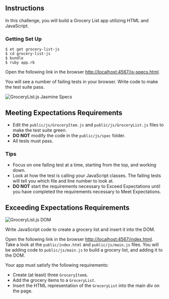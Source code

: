 ## Instructions

In this challenge, you will build a Grocery List app utilizing HTML and JavaScript.

### Getting Set Up

```no-highlight
$ et get grocery-list-js
$ cd grocery-list-js
$ bundle
$ ruby app.rb
```

Open the following link in the browser <http://localhost:4567/js-specs.html>.

You will see a number of failing tests in your browser. Write code to make the
test suite pass.

![GroceryList.js Jasmine Specs](https://s3.amazonaws.com/horizon-production/images/grocery-list-js-specs.png)

## Meeting Expectations Requirements

* Edit the `public/js/GroceryItem.js` and `public/js/GroceryList.js` files to make the test suite green.
* **DO NOT** modify the code in the `public/js/spec` folder.
* All tests must pass.

### Tips

* Focus on one failing test at a time, starting from the top, and working down.
* Look at how the test is calling your JavaScript classes. The failing tests will
  tell you which file and line number to look at.
* **DO NOT** start the requirements necessary to Exceed Expectations until you
  have completed the requirements necessary to Meet Expectations.

## Exceeding Expectations Requirements

![GroceryList.js DOM](https://s3.amazonaws.com/horizon-production/images/grocery-list-js-dom.png)

Write JavaScript code to create a grocery list and insert it into the DOM.

Open the following link in the browser <http://localhost:4567/index.html>. Take
a look at the `public/index.html` and `public/js/main.js` files. You will be
adding code to `public/js/main.js` to build a grocery list, and adding it to
the DOM.

Your app must satisfy the following requirements:

* Create (at least) three `GroceryItem`s.
* Add the grocery items to a `GroceryList`.
* Insert the HTML representation of the `GroceryList` into the main div on the page.
